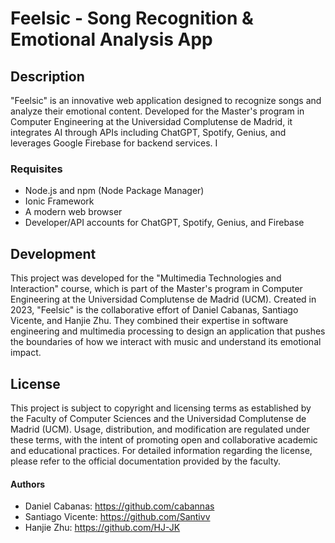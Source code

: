 # Feelsic - Song Recognition & Emotional Analysis App

## Description
"Feelsic" is an innovative web application designed to recognize songs and analyze their emotional content. Developed for the Master's program in Computer Engineering at the Universidad Complutense de Madrid, it integrates AI through APIs including ChatGPT, Spotify, Genius, and leverages Google Firebase for backend services.
I
### Requisites
- Node.js and npm (Node Package Manager)
- Ionic Framework
- A modern web browser
- Developer/API accounts for ChatGPT, Spotify, Genius, and Firebase

## Development
This project was developed for the "Multimedia Technologies and Interaction" course, which is part of the Master's program in Computer Engineering at the Universidad Complutense de Madrid (UCM). Created in 2023, "Feelsic" is the collaborative effort of Daniel Cabanas, Santiago Vicente, and Hanjie Zhu. They combined their expertise in software engineering and multimedia processing to design an application that pushes the boundaries of how we interact with music and understand its emotional impact.

## License
This project is subject to copyright and licensing terms as established by the Faculty of Computer Sciences and the Universidad Complutense de Madrid (UCM). Usage, distribution, and modification are regulated under these terms, with the intent of promoting open and collaborative academic and educational practices. For detailed information regarding the license, please refer to the official documentation provided by the faculty.

#### Authors
- Daniel Cabanas: https://github.com/cabannas
- Santiago Vicente: https://github.com/Santivv
- Hanjie Zhu: https://github.com/HJ-JK
